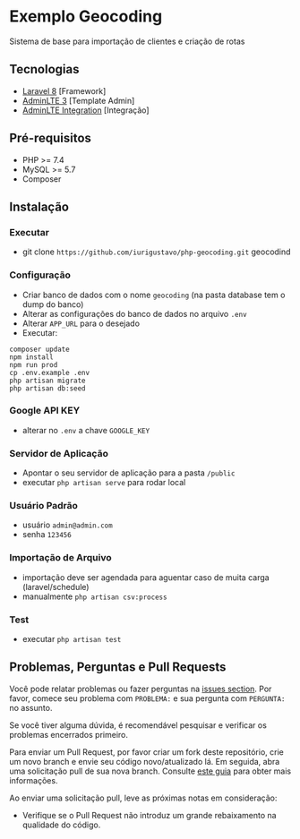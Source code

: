 # Exemplo Geocoding

Sistema de base para importação de clientes e criação de rotas

## Tecnologias

- [Laravel 8](https://laravel.com/) [Framework]
- [AdminLTE 3](https://adminlte.io/) [Template Admin]
- [AdminLTE Integration](https://github.com/jeroennoten/Laravel-AdminLTE) [Integração]

## Pré-requisitos

- PHP >= 7.4
- MySQL >= 5.7
- Composer

## Instalação

### Executar

- git clone `https://github.com/iurigustavo/php-geocoding.git` geocodind

### Configuração

- Criar banco de dados com o nome `geocoding` (na pasta database tem o dump do banco)
- Alterar as configurações do banco de dados no arquivo `.env`
- Alterar `APP_URL` para o desejado
- Executar:

```
composer update
npm install
npm run prod
cp .env.example .env
php artisan migrate
php artisan db:seed
```

### Google API KEY

- alterar no `.env` a chave `GOOGLE_KEY`

### Servidor de Aplicação

- Apontar o seu servidor de aplicação para a pasta `/public`
- executar `php artisan serve` para rodar local

### Usuário Padrão

- usuário `admin@admin.com`
- senha `123456`

### Importação de Arquivo
- importação deve ser agendada para aguentar caso de muita carga (laravel/schedule)
- manualmente `php artisan csv:process`
### Test

- executar `php artisan test`

## Problemas, Perguntas e Pull Requests

Você pode relatar problemas ou fazer perguntas na [issues section](https://github.com/iurigustavo/php-geocoding/issues). Por favor, comece seu problema com `PROBLEMA:` e sua pergunta com `PERGUNTA:` no assunto.

Se você tiver alguma dúvida, é recomendável pesquisar e verificar os problemas encerrados primeiro.

Para enviar um Pull Request, por favor criar um fork deste repositório, crie um novo branch e envie seu código novo/atualizado lá. Em seguida, abra uma solicitação pull de sua nova branch.
Consulte [este guia](https://help.github.com/articles/about-pull-requests/) para obter mais informações.

Ao enviar uma solicitação pull, leve as próximas notas em consideração:

- Verifique se o Pull Request não introduz um grande rebaixamento na qualidade do código.
